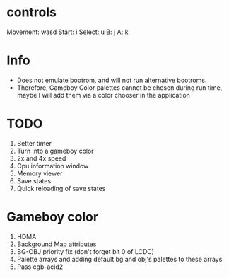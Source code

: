# controls

Movement: wasd
Start: i
Select: u
B: j
A: k

# Info

- Does not emulate bootrom, and will not run alternative bootroms.
- Therefore, Gameboy Color palettes cannot be chosen during run time, maybe I will add them via a color chooser in the application

# TODO

1. Better timer
2. Turn into a gameboy color
3. 2x and 4x speed
4. Cpu information window
5. Memory viewer
6. Save states
7. Quick reloading of save states

# Gameboy color

1. HDMA
2. Background Map attributes
3. BG-OBJ priority fix (don't forget bit 0 of LCDC)
4. Palette arrays and adding default bg and obj's palettes to these arrays
5. Pass cgb-acid2
